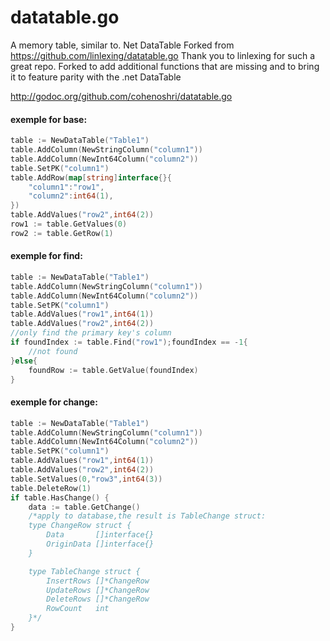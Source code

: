 datatable.go
============

A memory table, similar to. Net DataTable
Forked from https://github.com/linlexing/datatable.go
Thank you to linlexing for such a great repo. Forked to add additional functions that are missing and to bring it to feature parity with the .net DataTable

http://godoc.org/github.com/cohenoshri/datatable.go

#### exemple for base:

```go
table := NewDataTable("Table1")
table.AddColumn(NewStringColumn("column1"))
table.AddColumn(NewInt64Column("column2"))
table.SetPK("column1")
table.AddRow(map[string]interface{}{
	"column1":"row1",
	"column2":int64(1),
})
table.AddValues("row2",int64(2))
row1 := table.GetValues(0)
row2 := table.GetRow(1)
```
#### exemple for find:

```go
table := NewDataTable("Table1")
table.AddColumn(NewStringColumn("column1"))
table.AddColumn(NewInt64Column("column2"))
table.SetPK("column1")
table.AddValues("row1",int64(1))
table.AddValues("row2",int64(2))
//only find the primary key's column
if foundIndex := table.Find("row1");foundIndex == -1{
	//not found
}else{
	foundRow := table.GetValue(foundIndex)
}
```
#### exemple for change:

```go
table := NewDataTable("Table1")
table.AddColumn(NewStringColumn("column1"))
table.AddColumn(NewInt64Column("column2"))
table.SetPK("column1")
table.AddValues("row1",int64(1))
table.AddValues("row2",int64(2))
table.SetValues(0,"row3",int64(3))
table.DeleteRow(1)
if table.HasChange() {
	data := table.GetChange()
	/*apply to database,the result is TableChange struct:
	type ChangeRow struct {
		Data       []interface{}
		OriginData []interface{}
	}

	type TableChange struct {
		InsertRows []*ChangeRow
		UpdateRows []*ChangeRow
		DeleteRows []*ChangeRow
		RowCount   int
	}*/
}
```
